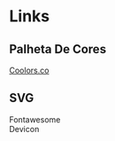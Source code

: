 # Links

## Palheta De Cores 
<a href="https://coolors.co/">Coolors.co</a>
<br>
## SVG
<a herf="https://fontawesome.com/">Fontawesome</a>
<br>
<a herf="https://devicon.dev/">Devicon</a>
